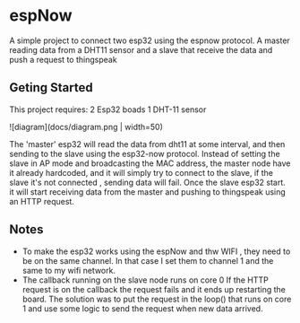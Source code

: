 # espNow
A simple project to connect two esp32 using the espnow protocol. 
A master reading data from a DHT11 sensor and a slave that receive the data and push a request to thingspeak

## Geting Started

This project requires: 
2 Esp32 boads
1 DHT-11 sensor

![diagram](docs/diagram.png | width=50)

The 'master' esp32 will read the data from dht11 at some interval, and then sending to the slave using the esp32-now protocol. 
Instead of setting the slave in AP mode and broadcasting the MAC address, the master node have it already hardcoded, and it will simply try to connect to the slave, if the slave it's not connected , sending data will fail. Once the slave esp32 start. it will start receiving data from the master and pushing to thingspeak using an HTTP request. 

## Notes

*  To make the esp32 works using the espNow and thw WIFI , they need to be on the same channel. In that case  I set them to channel 1 and the same to my wifi network.
*  The callback running on the slave node runs on core 0 If the HTTP request is on the callback the request fails and it ends up restarting the board. The solution was to put the request in the loop() that runs on core 1 and use some logic to send the request when new data arrived. 
